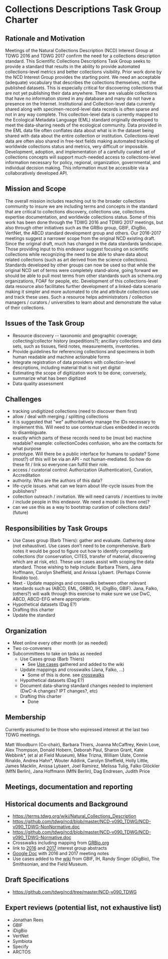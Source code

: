 # Collections Descriptions Task Group Charter
## Rationale and Motivation
Meetings of the Natural Collections Description (NCD) Interest Group at TDWG 2016 and TDWG 2017 confirm the need for a collections description standard. This Scientific Collections Descriptions Task Group seeks to provide a standard that results in the ability to provide automated collections-level metrics and better collections visibility. Prior work done by the NCD Interest Group provides the starting point. We need an acceptable (adequate) vocabulary that describes the collections themselves, not the published datasets. This is especially critical for discovering collections that are not yet publishing their data anywhere.
There are valuable collections that have no information stored in any database and many do not have a presence on the Internet. Institutional and Collection-level data currently shared along with specimen-record-level data records is often sparse and not in any way complete. This collection-level data is currently mapped to the Ecological Metadata Language (EML) standard originally developed to meet the data-sharing needs of the ecological community. Data provided in the EML data file often conflates data about what is in the dataset being shared with data about the entire collection or institution. 
Collections-level data are often also shared in free-text fields making automated tracking of worldwide collections status and metrics, very difficult or impossible. Development, adoption, and implementation of a carefully curated set of collections concepts will support much-needed access to collections-level information necessary for policy, regional, organization, governmental, and individual decision making. This information must be accessible via a collaboratively developed API.

## Mission and Scope
The overall mission includes reaching out to the broader collections community to insure we are including terms and concepts in the standard that are critical to collections discovery, collections use, collections expertise documentation, and worldwide collections status. Some of this work has been done through the TDWG 2016 and TDWG 2017 meetings, but also through other initiatives such as the GRBio group, GBIF, iDigBio, VertNet, the ABCD standard development group and others. Our 2016-2017 meetings suggest a narrower scope from the original NCD existing draft. Since the original draft, much has changed in the data standards landscape. Those providing input to this endeavor suggest focusing on scientific collections while recognizing the need to be able to share data about related collections (such as art derived from the science collections).
Standards developed by other groups can now be used so that while the original NCD set of terms were completely stand-alone, going forward we should be able to pull most terms from other standards such as schema.org organizations, FOAF for people, etc.
Development of this collections-level data resource also facilitates further development of a linked-data scenario making it simpler and more automated to cite and attribute collections use and track these uses. Such a resource helps administrators / collection managers / curators / universities to learn about and demonstrate the value of their collections.

## Issues of the Task Group 
* Resource discovery -- taxonomic and geographic coverage; collecting/collector history (expeditions?); ancillary collections and data sets, such as tissues, field notes, measurements, inventories.
* Provide guidelines for referencing collections and specimens in both human readable and machine actionable forms
* Integrate registration of data providers with collection-level descriptions, including material that is not yet digital
* Estimating the scope of digitization work to be done; conversely, summarize what has been digitized
* Data quality assessment

## Challenges
* tracking undigitized collections (need to discover them first)
* allow / deal with merging / splitting collections
* it is suggested that "we" authoritatively manage the IDs necessary to implement this. Will need to use contextual clues embedded in records to disambiguate.
* exactly which parts of these records need to be (must be) machine readable?
example: collectionCodes confusion, who are the contacts for what purpose
* prototype. Will there be a public interface for humans to update? Some (most?) of this will be via an API - not human-mediated. So how do these fit / link so everyone can fulfill their role.
* access / curatorial control: Authorization (Authentication), Curation, Accreditation
* authority. Who are the authors of this data?
* life-cycle issues. what can we learn about life-cycle issues from the publishers?
* collection outreach / invitation. We will need carrots / incentives to invite / include people in this endeavor. We need a model (is there one)?
* can we use this as a way to bootstrap curation of collections data? (future)

## Responsibilities by Task Groups
* Use Cases group (Barb Thiers): gather and evaluate. Gathering done (not exhaustive). Use cases don’t need to be comprehensive. Barb notes it would be good to figure out how to identify compelling collections (for conservation, CITES, transfer of material, discovering which are at risk, etc). These use cases assist with scoping the data standard. Those wishing to help include: Barbara Thiers, Jana Hoffmann, Carolyn Sheffield, and Anissa Lybaert. (Perhaps Connie Rinaldo too).
* Next - Update mappings and crosswalks between other relevant standards such as (ABCD, EML, GRBIO, IH, iDigBio, GBIF). Jana, Falko, (others?) will walk through this exercise to make sure we use DwC, ABCD, ABCD-EFG where appropriate.
* Hypothetical datasets (Dag E?)
* Drafting this charter
* Update the standard

## Organization
* Meet online every other month (or as needed)
* Two co-conveners
* Subcommittees to take on tasks as needed
  * Use Cases group (Barb Thiers)
    * See [Use cases](https://github.com/tdwg/ncd/wiki/Use-Cases) gathered and added to the wiki
  * Update mappings and crosswalks (Jana, Falko, ...)
    * Some of this is done. see [crosswalks](https://github.com/tdwg/ncd/wiki/Crosswalks)
  * Hypothetical datasets (Dag E?)
  * Document data-sharing standard changes needed to implement (DwC-A changes? IPT changes?, etc)
  * Drafting this charter
    * Done

## Membership
Currently assumed to be those who expressed interest at the last two TDWG meetings.

Matt Woodburn (Co-chair), Barbara Thiers, Joanna McCaffrey, Kevin Love, Alex Thompson, Donald Hobern, Deborah Paul, Sharon Grant, Kate Webbink*, (et al at Field Museum), Mike Trizna, William Ulate, Connie Rinaldo, Andrea Hahn*, Wouter Addink, Carolyn Sheffield, Holly Little, James Macklin, Anissa Lybaert, Joel Ramirez, Melissa Tulig, Falko Glöckler (MfN Berlin), Jana Hoffmann (MfN Berlin), Dag Endresen, Judith Price

## Meetings, documentation and reporting

## Historical documents and Background
* https://terms.tdwg.org/wiki/Natural_Collections_Description
* https://github.com/tdwg/ncd/blob/master/NCD-v090_TDWG/NCD-v090_TDWG-NonNormative.doc
* https://github.com/tdwg/ncd/blob/master/NCD-v090_TDWG/NCD-v090_TDWG-Normative.doc
* Crosswalks including mapping from [GRBio.org](https://github.com/tdwg/ncd/wiki/Crosswalks)
* link to [2016](https://tdwg2016.sched.com/event/8jva/ig09-natural-collections-descriptions-ncd) and [2017](https://biss.pensoft.net/article/20322/) interest group abstracts
* [Google Doc](https://docs.google.com/document/d/1ZoIlKX666QPjKN3UGceAK_T0J2i0laft-io9Fr-Adrw/edit?usp=sharing) with 2016 and 2017 meeting notes
* Use cases added to the [wiki](https://github.com/tdwg/ncd/wiki/Use-Cases) from GBIF, IH, Randy Singer (iDigBio), The Smithsonian, and the Field Museum.

## Draft Specifications
* https://github.com/tdwg/ncd/tree/master/NCD-v090_TDWG

## Expert reviews (potential list, not exhaustive list)
* Jonathan Rees
* GBIF
* iDigBio
* VertNet
* Symbiota
* Specify
* ARCTOS

